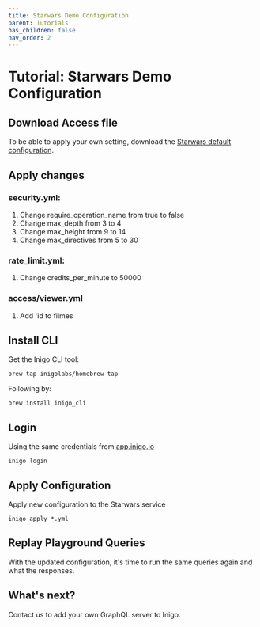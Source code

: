 ```yaml
---
title: Starwars Demo Configuration
parent: Tutorials
has_children: false
nav_order: 2
---
```


# Tutorial: Starwars Demo Configuration

## Download Access file

To be able to apply your own setting, download the [Starwars default configuration](/assets/files/starwars_default_config.zip).

## Apply changes

### security.yml:
1. Change require_operation_name from true to false
2. Change max_depth from 3 to 4
3. Change max_height from 9 to 14
4. Change max_directives from 5 to 30

### rate_limit.yml:
1. Change credits_per_minute to 50000

### access/viewer.yml
1. Add 'id to filmes

## Install CLI

Get the Inigo CLI tool:
```console
brew tap inigolabs/homebrew-tap
```
Following by:
```console
brew install inigo_cli
```

## Login
Using the same credentials from [app.inigo.io](https://app.inigo.io)
```console
inigo login
```

## Apply Configuration 
Apply new configuration to the Starwars service
```console
inigo apply *.yml
```

## Replay Playground Queries
With the updated configuration, it's time to run the same queries again and what the responses.


## What's next?
Contact us to add your own GraphQL server to Inigo.







